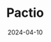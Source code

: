 ---  
layout: startup_page  
title: "Pactio"  
id: "pactio.io"  
permalink: "/pactiopactio.io04102024/"  
website: "https://pactio.io/"  
funding_round: "Series A"  
funding_amount: "$14M"  
investors: "EQT Ventures, Matt Henderson, Tom Greenwood, Tom Blomfield, Matt Robinson, Charles Delingpole, Jim Freis, Charlie Songhurst, Weiheng Zhang"  
about: "Pactio builds the digital architecture for private markets, streamlining complex transactions and improving efficiency. It digitizes workflows from deal creation to closing, reducing errors and security risks associated with manual processes. The platform provides an intuitive solution for investors, tax advisors, lawyers, and fund administrators."  
markets: "Fintech, Software"  
hq: "London, England, United Kingdom"  
founded_year: "2021"  
linkedin: "https://www.linkedin.com/company/pactio-tech"  
twitter: ""  
instagram: ""  
facebook: ""  
crunchbase: "https://www.crunchbase.com/organization/pactio-5e4d"  
pitchbook: "https://pitchbook.com/profiles/company/491065-75"  

date_display: "10-Apr-2024"  
date: "2024-04-10"

# SEO Optimization  
meta_title: "Pactio - Series A Funding ($14M)"  
meta_description: "Pactio, Pactio builds the digital architecture for private markets, streamlining complex transactions and improving efficiency. It digitizes workflows from de..."  
meta_keywords: "Pactio, Fintech, Software, Series A funding"  
canonical_url: "https://startup.projectstartups.com/pactiopactio.io04102024/"  
---